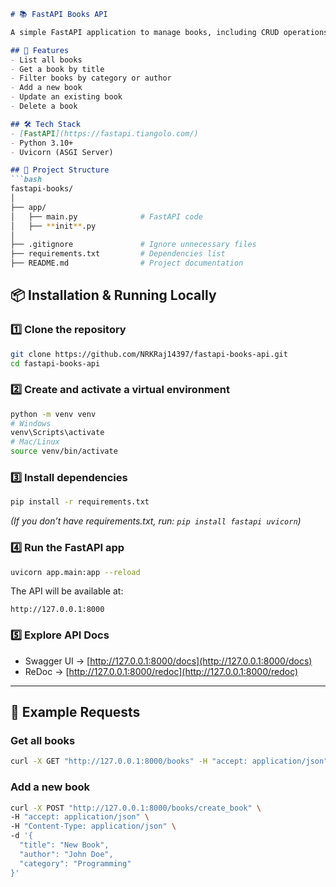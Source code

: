```markdown
# 📚 FastAPI Books API

A simple FastAPI application to manage books, including CRUD operations (Create, Read, Update, Delete).

## 🚀 Features
- List all books
- Get a book by title
- Filter books by category or author
- Add a new book
- Update an existing book
- Delete a book

## 🛠 Tech Stack
- [FastAPI](https://fastapi.tiangolo.com/)
- Python 3.10+
- Uvicorn (ASGI Server)

## 📂 Project Structure
```bash
fastapi-books/
│
├── app/
│   ├── main.py              # FastAPI code
│   ├── **init**.py
│
├── .gitignore               # Ignore unnecessary files
├── requirements.txt         # Dependencies list
├── README.md                # Project documentation

```

## 📦 Installation & Running Locally

### 1️⃣ Clone the repository
```bash
git clone https://github.com/NRKRaj14397/fastapi-books-api.git
cd fastapi-books-api
````

### 2️⃣ Create and activate a virtual environment

```bash
python -m venv venv
# Windows
venv\Scripts\activate
# Mac/Linux
source venv/bin/activate
```

### 3️⃣ Install dependencies

```bash
pip install -r requirements.txt
```

*(If you don’t have requirements.txt, run: `pip install fastapi uvicorn`)*

### 4️⃣ Run the FastAPI app

```bash
uvicorn app.main:app --reload
```

The API will be available at:

```
http://127.0.0.1:8000
```

### 5️⃣ Explore API Docs

* Swagger UI → [http://127.0.0.1:8000/docs](http://127.0.0.1:8000/docs)
* ReDoc → [http://127.0.0.1:8000/redoc](http://127.0.0.1:8000/redoc)

---

## 📌 Example Requests

### Get all books

```bash
curl -X GET "http://127.0.0.1:8000/books" -H "accept: application/json"
```

### Add a new book

```bash
curl -X POST "http://127.0.0.1:8000/books/create_book" \
-H "accept: application/json" \
-H "Content-Type: application/json" \
-d '{
  "title": "New Book",
  "author": "John Doe",
  "category": "Programming"
}'
```
